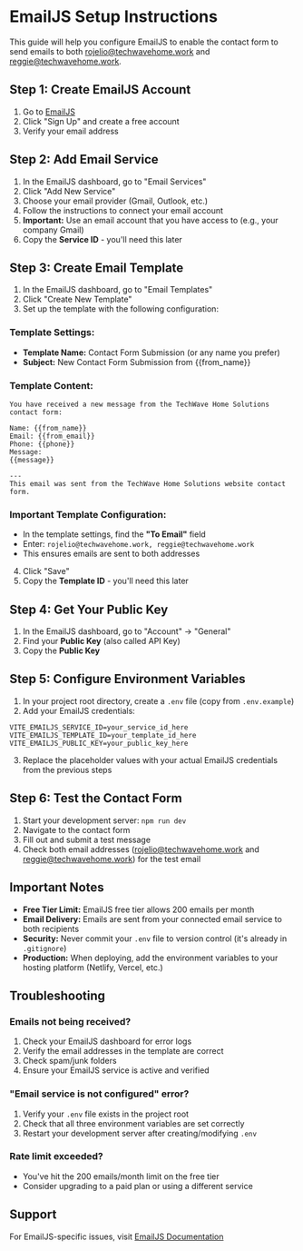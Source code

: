 # EmailJS Setup Instructions

This guide will help you configure EmailJS to enable the contact form to send emails to both rojelio@techwavehome.work and reggie@techwavehome.work.

## Step 1: Create EmailJS Account

1. Go to [EmailJS](https://www.emailjs.com/)
2. Click "Sign Up" and create a free account
3. Verify your email address

## Step 2: Add Email Service

1. In the EmailJS dashboard, go to "Email Services"
2. Click "Add New Service"
3. Choose your email provider (Gmail, Outlook, etc.)
4. Follow the instructions to connect your email account
5. **Important:** Use an email account that you have access to (e.g., your company Gmail)
6. Copy the **Service ID** - you'll need this later

## Step 3: Create Email Template

1. In the EmailJS dashboard, go to "Email Templates"
2. Click "Create New Template"
3. Set up the template with the following configuration:

### Template Settings:
- **Template Name:** Contact Form Submission (or any name you prefer)
- **Subject:** New Contact Form Submission from {{from_name}}

### Template Content:
```
You have received a new message from the TechWave Home Solutions contact form:

Name: {{from_name}}
Email: {{from_email}}
Phone: {{phone}}
Message:
{{message}}

---
This email was sent from the TechWave Home Solutions website contact form.
```

### Important Template Configuration:
- In the template settings, find the **"To Email"** field
- Enter: `rojelio@techwavehome.work, reggie@techwavehome.work`
- This ensures emails are sent to both addresses

4. Click "Save"
5. Copy the **Template ID** - you'll need this later

## Step 4: Get Your Public Key

1. In the EmailJS dashboard, go to "Account" → "General"
2. Find your **Public Key** (also called API Key)
3. Copy the **Public Key**

## Step 5: Configure Environment Variables

1. In your project root directory, create a `.env` file (copy from `.env.example`)
2. Add your EmailJS credentials:

```env
VITE_EMAILJS_SERVICE_ID=your_service_id_here
VITE_EMAILJS_TEMPLATE_ID=your_template_id_here
VITE_EMAILJS_PUBLIC_KEY=your_public_key_here
```

3. Replace the placeholder values with your actual EmailJS credentials from the previous steps

## Step 6: Test the Contact Form

1. Start your development server: `npm run dev`
2. Navigate to the contact form
3. Fill out and submit a test message
4. Check both email addresses (rojelio@techwavehome.work and reggie@techwavehome.work) for the test email

## Important Notes

- **Free Tier Limit:** EmailJS free tier allows 200 emails per month
- **Email Delivery:** Emails are sent from your connected email service to both recipients
- **Security:** Never commit your `.env` file to version control (it's already in `.gitignore`)
- **Production:** When deploying, add the environment variables to your hosting platform (Netlify, Vercel, etc.)

## Troubleshooting

### Emails not being received?
1. Check your EmailJS dashboard for error logs
2. Verify the email addresses in the template are correct
3. Check spam/junk folders
4. Ensure your EmailJS service is active and verified

### "Email service is not configured" error?
1. Verify your `.env` file exists in the project root
2. Check that all three environment variables are set correctly
3. Restart your development server after creating/modifying `.env`

### Rate limit exceeded?
- You've hit the 200 emails/month limit on the free tier
- Consider upgrading to a paid plan or using a different service

## Support

For EmailJS-specific issues, visit [EmailJS Documentation](https://www.emailjs.com/docs/)
